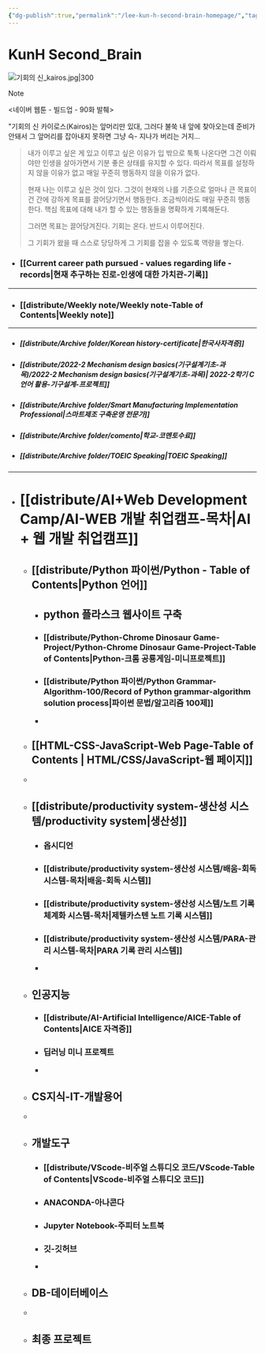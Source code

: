 ```yaml
---
{"dg-publish":true,"permalink":"/lee-kun-h-second-brain-homepage/","tags":["gardenEntry"],"noteIcon":""}
---
```


# KunH Second_Brain

![기회의 신_kairos.jpg|300](/img/user/%EC%B2%A8%EB%B6%80%ED%8C%8C%EC%9D%BC/%EA%B8%B0%ED%9A%8C%EC%9D%98%20%EC%8B%A0_kairos.jpg)

> [!NOTE]
> <네이버 웹툰 - 빌드업 - 90화 발췌>
> 
> "기회의 신 카이로스(Kairos)는 앞머리만 있대, 그러다 불쑥 내 앞에 찾아오는데 준비가 안돼서 그 앞머리를 잡아내지 못하면 그냥 슥- 지나가 버리는 거지...

> 
> 내가 이루고 싶은 게 있고 이루고 싶은 이유가 입 밖으로 툭툭 나온다면 그건 이뤄야만 인생을 살아가면서 기분 좋은 상태를 유지할 수 있다. 따라서 목표를 설정하지 않을 이유가 없고 매일 꾸준히 행동하지 않을 이유가 없다.
> 	
> 현재 나는 이루고 싶은 것이 있다. 그것이 현재의 나를 기준으로 얼마나 큰 목표이건 간에 강하게 목표를 끌어당기면서 행동한다. 
>  조금씩이라도 매일 꾸준히 행동한다.
> 핵심 목표에 대해 내가 할 수 있는 행동들을 명확하게 기록해둔다.
> 	
> 그러면 목표는 끌어당겨진다.  기회는 온다. 반드시 이루어진다.
> 
> 그 기회가 왔을 때 스스로 당당하게 그 기회를 잡을 수 있도록 역량을 쌓는다.

- ### [[Current career path pursued - values ​​regarding life - records\|현재 추구하는 진로-인생에 대한 가치관-기록]]

----
- ### [[distribute/Weekly note/Weekly note-Table of Contents\|Weekly note]]

----
- ##### [[distribute/Archive folder/Korean history-certificate\|한국사자격증]]
- ##### [[distribute/2022-2 Mechanism design basics(기구설계기초-과목)/2022-2 Mechanism design basics(기구설계기초-과목)\| 2022-2학기 C언어 활용-기구설계-프로젝트]]
- ##### [[distribute/Archive folder/Smart Manufacturing Implementation Professional\|스마트제조 구축운영 전문가]]
- ##### [[distribute/Archive folder/comento\|학교-코멘토수료]]
- ##### [[distribute/Archive folder/TOEIC Speaking\|TOEIC Speaking]]

----

- # [[distribute/AI+Web Development Camp/AI-WEB 개발 취업캠프-목차\|AI + 웹 개발 취업캠프]]
	- ## [[distribute/Python 파이썬/Python - Table of Contents\|Python 언어]]
		- ## python 플라스크 웹사이트 구축
		- ### [[distribute/Python-Chrome Dinosaur Game-Project/Python-Chrome Dinosaur Game-Project-Table of Contents\|Python-크롬 공룡게임-미니프로젝트]]
		- ### [[distribute/Python 파이썬/Python Grammar-Algorithm-100/Record of Python grammar-algorithm solution process\|파이썬 문법/알고리즘 100제]]
		- 
	- ## [[HTML-CSS-JavaScript-Web Page-Table of Contents \| HTML/CSS/JavaScript-웹 페이지]]
	- 
	- ## [[distribute/productivity system-생산성 시스템/productivity system\|생산성]]
		- ### 옵시디언
		- ### [[distribute/productivity system-생산성 시스템/배움-회독 시스템-목차\|배움-회독 시스템]]
		- ### [[distribute/productivity system-생산성 시스템/노트 기록 체계화 시스템-목차\|제텔카스텐 노트 기록 시스템]]
		- ### [[distribute/productivity system-생산성 시스템/PARA-관리 시스템-목차\|PARA 기록 관리 시스템]]
		- 
	- ## 인공지능
		- ### [[distribute/AI-Artificial Intelligence/AICE-Table of Contents\|AICE 자격증]]
		- ### 딥러닝 미니 프로젝트
		- 
	- ## CS지식-IT-개발용어
	- 
	- ## 개발도구
		- ### [[distribute/VScode-비주얼 스튜디오 코드/VScode-Table of Contents\|VScode-비주얼 스튜디오 코드]]
		- ### ANACONDA-아나콘다
		- ### Jupyter Notebook-주피터 노트북
		- ### 깃-깃허브
		- 
	- ## DB-데이터베이스
	- 
	- ## 최종 프로젝트
